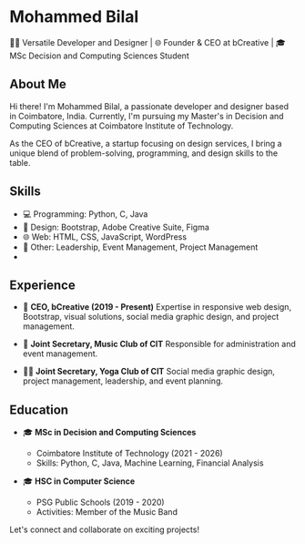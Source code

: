 # Mohammed Bilal

👨‍💻 Versatile Developer and Designer | 🌐 Founder & CEO at bCreative | 🎓 MSc Decision and Computing Sciences Student

## About Me

Hi there! I'm Mohammed Bilal, a passionate developer and designer based in Coimbatore, India. Currently, I'm pursuing my Master's in Decision and Computing Sciences at Coimbatore Institute of Technology.

As the CEO of bCreative, a startup focusing on design services, I bring a unique blend of problem-solving, programming, and design skills to the table.

## Skills

- 💻 Programming: Python, C, Java
- 🎨 Design: Bootstrap, Adobe Creative Suite, Figma
- 🌐 Web: HTML, CSS, JavaScript, WordPress
- 🧠 Other: Leadership, Event Management, Project Management
- 
## Experience

- 💼 **CEO, bCreative (2019 - Present)**
  Expertise in responsive web design, Bootstrap, visual solutions, social media graphic design, and project management.

- 🎵 **Joint Secretary, Music Club of CIT**
  Responsible for administration and event management.

- 🧘‍♂️ **Joint Secretary, Yoga Club of CIT**
  Social media graphic design, project management, leadership, and event planning.

## Education

- 🎓 **MSc in Decision and Computing Sciences**
  - Coimbatore Institute of Technology (2021 - 2026)
  - Skills: Python, C, Java, Machine Learning, Financial Analysis

- 🎓 **HSC in Computer Science**
  - PSG Public Schools (2019 - 2020)
  - Activities: Member of the Music Band


Let's connect and collaborate on exciting projects!
